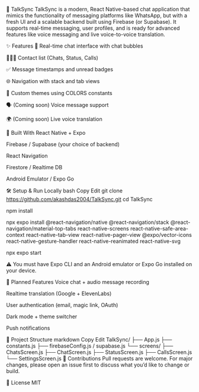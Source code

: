 📱 TalkSync
TalkSync is a modern, React Native-based chat application that mimics the functionality of messaging platforms like WhatsApp, but with a fresh UI and a scalable backend built using Firebase (or Supabase). It supports real-time messaging, user profiles, and is ready for advanced features like voice messaging and live voice-to-voice translation.

<!-- optional if you add a demo gif -->

✨ Features
💬 Real-time chat interface with chat bubbles

🧑‍🤝‍🧑 Contact list (Chats, Status, Calls)

✅ Message timestamps and unread badges

🌐 Navigation with stack and tab views

🎨 Custom themes using COLORS constants

🗣️ (Coming soon) Voice message support

🌍 (Coming soon) Live voice translation

🔧 Built With
React Native + Expo

Firebase / Supabase (your choice of backend)

React Navigation

Firestore / Realtime DB

Android Emulator / Expo Go

🛠️ Setup & Run Locally
bash
Copy
Edit
git clone https://github.com/akashdas2004/TalkSync.git
cd TalkSync

npm install

npx expo install @react-navigation/native @react-navigation/stack @react-navigation/material-top-tabs react-native-screens react-native-safe-area-context react-native-tab-view react-native-pager-view @expo/vector-icons react-native-gesture-handler react-native-reanimated react-native-svg

npx expo start

⚠️ You must have Expo CLI and an Android emulator or Expo Go installed on your device.

🧠 Planned Features
 Voice chat + audio message recording

 Realtime translation (Google + ElevenLabs)

 User authentication (email, magic link, OAuth)

 Dark mode + theme switcher

 Push notifications

📁 Project Structure
markdown
Copy
Edit
TalkSync/
├── App.js
├── constants.js
├── firebaseConfig.js / supabase.js
└── screens/
    ├── ChatsScreen.js
    ├── ChatScreen.js
    ├── StatusScreen.js
    ├── CallsScreen.js
    └── SettingsScreen.js
🙌 Contributions
Pull requests are welcome. For major changes, please open an issue first to discuss what you’d like to change or build.

📄 License
MIT


